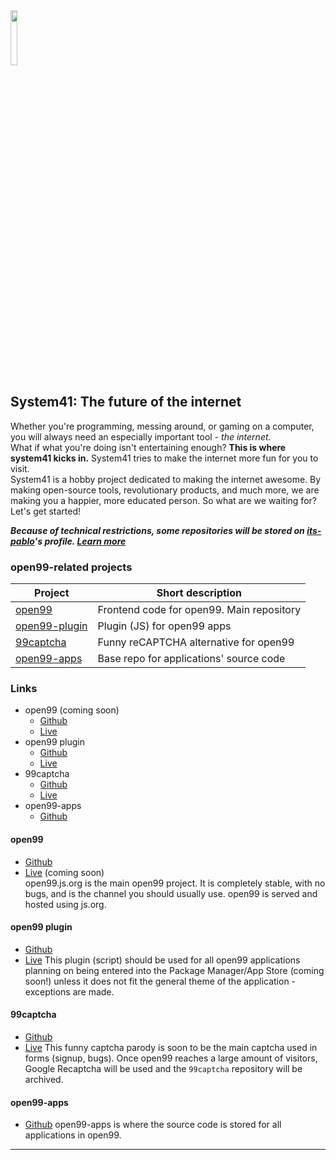<img width="15%" src="https://system41.github.io/.github/profile/icons/system41.png">

## System41: The future of the internet

Whether you're programming, messing around, or gaming on a computer, you will always need an especially important tool - *the internet*.  
What if what you're doing isn't entertaining enough? **This is where system41 kicks in.** System41 tries to make the internet more fun for you to visit.   
System41 is a hobby project dedicated to making the internet awesome. By making open-source tools, revolutionary products, and much more, we are making you a happier, more educated person. So what are we waiting for? Let's get started!  
  
***Because of technical restrictions, some repositories will be stored on [its-pablo](/../../../../its-pablo)'s profile. [Learn more](//github.com/system41/.github/blob/main/profile/itspablo.md)***
  
### open99-related projects
| Project                                                                         | Short description                                  |
|---------------------------------------------------------------------------------|----------------------------------------------------|
| [open99](https://github.com/system41/open99)                                    | Frontend code for open99. Main repository          |
| [open99-plugin](https://github.com/system41/open99-plugin)                      | Plugin (JS) for open99 apps                        |
| [99captcha](https://github.com/system41/99captcha)                              | Funny reCAPTCHA alternative for open99             |
| [open99-apps](https://github.com/system41/open99-apps)                          | Base repo for applications' source code            |

### Links
* open99 (coming soon)
  * [Github](https://github.com/system41/open99)
  * [Live](https://open99.js.org)
* open99 plugin
  * [Github](https://github.com/system41/open99-plugin)
  * [Live](https://system41.github.io/open99-plugin)
* 99captcha
  * [Github](https://github.com/system41/99captcha)
  * [Live](https://system41.github.io/99captcha)
* open99-apps
  * [Github](https://github.com/system41/open99-apps)
#### open99
* [Github](https://github.com/system41/open99)  
* [Live](https://open99.js.org) (coming soon)  
open99.js.org is the main open99 project. It is completely stable, with no bugs, and is the channel you should usually use. open99 is served and hosted using js.org.  
#### open99 plugin
* [Github](https://github.com/system41/open99-plugin)
* [Live](https://system41.github.io/open99-plugin)
This plugin (script) should be used for all open99 applications planning on being entered into the Package Manager/App Store (coming soon!) unless it does not fit the general theme of the application - exceptions are made.
#### 99captcha
* [Github](https://github.com/system41/99captcha)
* [Live](https://system41.github.io/99captcha)
This funny captcha parody is soon to be the main captcha used in forms (signup, bugs). Once open99 reaches a large amount of visitors, Google Recaptcha will be used and the `99captcha` repository will be archived.
#### open99-apps
* [Github](https://github.com/system41/99captcha)
open99-apps is where the source code is stored for all applications in open99.
---
